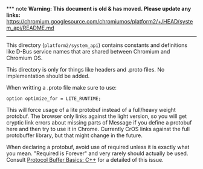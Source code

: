 *** note
**Warning: This document is old & has moved.  Please update any links:**<br>
https://chromium.googlesource.com/chromiumos/platform2/+/HEAD/system_api/README.md
***

This directory (`platform2/system_api`) contains constants and definitions
like D-Bus service names that are shared between Chromium and Chromium OS.

This directory is only for things like headers and .proto files.
No implementation should be added.

When writting a .proto file make sure to use:

```
option optimize_for = LITE_RUNTIME;
```

This will force usage of a lite protobuf instead of a full/heavy weight
protobuf. The browser only links against the light version, so you will get
cryptic link errors about missing parts of Message if you define a protobuf here
and then try to use it in Chrome. Currently CrOS links against the full
protobuffer library, but that might change in the future.

When declaring a protobuf, avoid use of required unless it is exactly what you
mean. "Required is Forever" and very rarely should actually be used. Consult
[Protocol Buffer Basics: C++](http://code.google.com/apis/protocolbuffers/docs/cpptutorial.html)
for a detailed of this issue.
